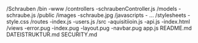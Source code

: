 /Schrauben
    /bin
        -www
    /controllers
        -schraubenController.js
    /models
        -schraube.js
    /public
        /images
            -schraube.jpg
        /javascripts
            - ...
        /stylesheets
            -style.css
    /routes
        -index.js
        -users.js
    /src
        -aquisitiioin.js
        -api.js
        -index.html
    /views
        -error.pug
        -index.pug
        -layout.pug
        -navbar.pug
    app.js
    README.md
    DATEISTRUKTUR.md
    SECURITY.md